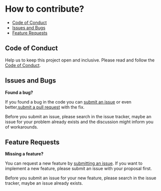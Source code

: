 # How to contribute? <!-- omit in toc -->

- [Code of Conduct](#code-of-conduct)
- [Issues and Bugs](#issues-and-bugs)
- [Feature Requests](#feature-requests)

## Code of Conduct

Help us to keep this project open and inclusive. Please read and follow the [Code of Conduct][1].

## Issues and Bugs

**Found a bug?**

If you found a bug in the code you can [submit an issue][2] or even better,[submit a pull request][3] with the fix.

Before you submit an issue, please search in the issue tracker, maybe an issue for your problem already exists and the discussion might inform you of workarounds.

## Feature Requests

**Missing a feature?**

You can request a new feature by [submitting an issue][2]. If you want to implement a new feature, please submit an issue with your proposal first.

Before you submit an issue for your new feature, please search in the issue tracker, maybe an issue already exists.

[1]: ./CODE_OF_CONDUCT.md
[2]: https://github.com/kevinpollet/pika-plugin-pkg-node/issues
[3]: https://github.com/kevinpollet/pika-plugin-pkg-node/pulls
